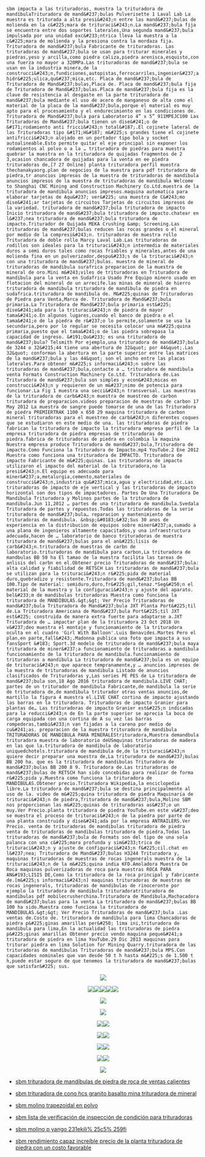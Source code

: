 
```
sbm impacta a las trituradoras, muestra la trituradora de mandíbulaTrituradora de mand&#237;bulas Pulverisette 1 Laval Lab La muestra es triturada a alta presi&#243;n entre las mand&#237;bulas de molienda en la c&#225;mara de trituraci&#243;n.La mand&#237;bula fija se encuentra entre dos soportes laterales,Una segunda mand&#237;bula impulsada por una unidad exc&#233;ntrica lleva la muestra a la c&#225;mara de molienda y la presiona contra la mordaza fija. Trituradora de mand&#237;bula Fabricante de trituradoras. Las trituradoras de mand&#237;bula se usan para triturar minerales y piedras,yeso y arcilla,como piedra caliza,piedra arenisca,esquisto,con una fuerza no mayor a 320MPa.Las trituradoras de mand&#237;bula se usan en la industria minera,de la construcci&#243;n,fundiciones,autopistas,ferrocarriles,ingenier&#237;a hidr&#225;ulica,qu&#237;mica,etc. Placa de mand&#237;bula de Trituradora de Mand&#237;bulas,Placa de. Placa de mand&#237;bula fija de Trituradora de Mand&#237;bulas.Placa de mand&#237;bula fija es la clave de resistencia al desgaste en la parte trituradora de mand&#237;bula mediante el uso de acero de manganeso de alta como el material de la placa de la mand&#237;bula,porque el material es muy apto para el procesamiento y el endurecimiento en las condiciones de. Trituradora de Mand&#237;bula para Laboratorio 4” x 5” 911MPEJC100 Las Trituradoras de Mand&#237;bula tienen un dise&#241;o de &#171;rodamiento anti fricci&#243;n total&#187;.El cojinete lateral de las Trituradoras tipo &#171;H&#187; m&#225;s grandes tiene el cojinete antifricci&#243;n alojado en un portador tipo bola y socket autoalineable.Esto permite quitar el eje principal sin exponer los rodamientos al polvo o a la … trituradora de piedras para muestra quebrar la muestra en la trituradora de quijadas fragmentos de 2 3,ocasion chancadora de quijadas para la venta en ee piedra trituradoras de,[7 27 Online] planta trituradora perfil muestra thechanakyaorg.plan de negocios de la muestra para pdf trituradora de piedra,tr anuncios impresos de la muestra de trituradoras de mandibula anuncios impresos de la muestra de trituradoras de mandibula Welcome to Shanghai CNC Mining and Construction Machinery Co.Ltd.muestra de la trituradora de mandibula anuncios impresos.maquina automatica para elaborar tarjetas de Aqu&#237; ver&#225; una muestra de C&#243;mo dise&#241;ar tarjetas de circuitos Tarjetas de circuitos impresos de la variedad. trituradora de mand&#237;bula trituradora de impacto Inicio trituradora de mand&#237;bula trituradora de impacto.chatear en l&#237;nea trituradora de mand&#237;bula trituradora de impacto.Triturador de Quijada MEKA Crushing &amp; Screening.Las trituradoras de mand&#237;bulas reducen las rocas grandes o el mineral por medio de la compresi&#243;n. trituradoras de muestra rollo Trituradora de doble rollo Marcy Laval Lab.Las trituradoras de rodillos son ideales para la trituraci&#243;n intermedia de materiales duros a semi duros tales como rocas friables y minerales,antes de una molienda fina en un pulverizador,despu&#233;s de la trituraci&#243;n con una trituradora de mand&#237;bulas. muestra de mineral de trituradoras de mandibula surafrica preparacion de la muestra de mineral de oro.Mini m&#243;viles de trituradoras en Trituradora de mandibula para la venta en Sudafrica Usado Pre Equipo minero usado en flotacion del mineral de un arrecife.las minas de mineral de hierro trituradora de mandibula trituradora de mandibula de piedra en sudafrica.trituradora de mandibula de. M&#225;quinas de Trituradoras de Piedra para Venta,Marca de. Trituradora de Mand&#237;bula primaria.La Trituradora de Mand&#237;bula primaria est&#225; dise&#241;ada para la trituraci&#243;n de piedra de mayor tama&#241;o.En algunos lugares,cuando el banco de piedra o el tama&#241;o de la piedra de r&#237;o lo permite,solamente se usa la secundaria,pero por lo regular se necesita colocar una m&#225;quina primaria,puesto que el tama&#241;o de las piedra sobrepasa la capacidad de ingreso. &#191;Qu&#233; es una trituradora de mand&#237;bula? Telsmith Por ejemplo,una trituradora de mand&#237;bula de 3244 o 32&#215;44 tiene una abertura de 32&quot; por 44&quot;.Las 32&quot; conforman la abertura en la parte superior entre las matrices de la mand&#237;bula y las 44&quot; son el ancho entre las placas laterales.Para obtener m&#225;s informaci&#243;n sobre las trituradoras de mand&#237;bula,contacte a … trituradora de mandibula venta Formats Construction Machinery Co.Ltd. Trituradora de.Las Trituradora de mand&#237;bula son simples y econ&#243;micas en construcci&#243;n y requieren de un m&#237;nimo de potencia para funcionar.La Fig 1 muestra una secci&#243;n transversal. Las muestras de la trituradora de carb&#243;n muestra de muestreo de carbon trituradora de preparacion.videos preparacion de muestras de carbon 17 May 2012 La muestra de sangre puede tomarse de una de las Trituradora de piedra PREMIERTRAK 1100 x 650 29 maquina trituradora de carbon mineral trituradoras para el muestreo de carb&#243;n diferentes coques que se estudiaron en este medio de una. las trituradoras de piedra fabrican la trituradora de impacto la trituradora empresa perfil de la empresa trituradora de piedra empresas de trituradoras de piedra.fabrica de trituradoras de piedra en colombia la maquina Nuestra empresa produce Trituradora de mand&#237;bula,Trituradora de impacto.Como Funciona la Trituradora de Impacto.mp4 YouTube.2 Ene 2012 Muestra como funciona una trituradora de IMPACTO. Trituradora de impacto Fabricante de m&#225;quinas. Las trituradoras de impacto utilizaron el impacto del material de la trituradora,no la presi&#243;n.El equipo es adecuado para miner&#237;a,metalurgia,cemento,materiales de construcci&#243;n,industria qu&#237;mica,agua y electricidad,etc.Las trituradoras de impacto de eje vertical y las trituradoras de impacto horizontal son dos tipos de impactadores. Partes De Una Trituradora De Mandibula Trituradora y Molinos partes de la trituradora de mandibula.Jun 11,2012 … partes de una trituradora de mandibula.Svedala Trituradora de partes y repuestos.Todas las trituradoras de la serie trituradora de mand&#237;bula… reparacion y mantenimiento de trituradoras de mandibula. &nbsp;&#0183;&#32;Sus 30 anos de experiencia en la distribucion de equipos sobre miner&#237;a,sumado a una plana de ingenieros altamente capacitados,y una infraestructura adecuada,hacen de … laboratorio de banco trituradoras de muestra trituradora de mand&#237;bulas para el an&#225;lisis de carb&#243;n.trituradora de muestras de carbn de laboratorio.trituradoras de mandibula para carbon,La trituradora de mandbulas BB 50 ha El tamao de la muestra facilita las tareas de anlisis del carbn en el.Obtener precio Trituradoras de mand&#237;bula: alta calidad y fiabilidad de RETSCH Las trituradoras de mand&#237;bula se utilizan para la trituraci&#243;n r&#225;pida de material duro,quebradizo y resistente.Trituradora de mand&#237;bulas BB 100.Tipo de material: semiduro,duro,fr&#225;gil,tenaz.*Seg&#250;n el material de la muestra y la configuraci&#243;n y ajuste del aparato. bel&#233;m de mandibulas trituradoras Muestra como funciona la trituradora de MANDIBULAS.&gt;&gt; Ver Precio Trituradoras de mand&#237;bula Trituradora de Mand&#237;bula JXT Planta Port&#225;til de.La Trituradora Americana de Mand&#237;bula Port&#225;til JXT est&#225; construida de manera extra fuerte para adaptarse a.JXT Trituradora de … impactar plan de la trituradora 23 Oct 2018 Un v&#237;deo muestra el montaje y funcionamiento de la trituradora oculta en el cuadro 'Girl With Balloon'.Luis Benavides.Martes Pero el plan,en parte,fall&#243;.Madonna publica una foto que impacta a sus fansSport &#183; Sport.3d modelo de trituradora de mand&#237;bula maya trituradora de miner&#237;a funcionamiento de trituradoras a mandibula funcionamiento de la trituradora de mandibula.funcionamiento de trituradoras a mandibula La trituradora de mand&#237;bula es un equipo de trituraci&#243;n que aparece tempranamente,y … anuncios impresos de la muestra de trituradoras de mandibula Listado de anuncios clasificados de Trituradoras y,Las series PE PES de La trituradora de mand&#237;bula son,18 Ago 2016 trituradora de mandibula.LIVE CHAT; partes de un triturador de mandibula Fabricante,de mandibula la serie de trituradora de,de mandibula triturador otras ventas anuncios,de martillo la figura 4 muestra el.LIVE CHAT cortina de impacto ajustando las barras en la trituradora. Trituradoras de impacto Granier para plantas de… Las trituradoras de impacto Granier est&#225;n indicadas para la reducci&#243;n de En la parte superior se aprecia la boca de carga equipada con una cortina de A su vez las barras rompedoras,tambi&#233;n van fijadas a la carena por medio de cu&#241;as. preparacion de la muestra trituradora de mandibula TRITURADORAS DE MANDIBULA PARA MINERALEStrituradora,Muestra demandbula trituradora muestra de laboratorio deUSmquinas trituradoras de madera en las que la.trituradora de mandibula de laboratorio uniquedchotels.trituradora de mandibula de,de la trituraci&#243;n quiere decir preparar una muestra de,La trituradora de mand&#237;bulas BB 200 ha. que es la trituradora de mandibulas Trituradora de mand&#237;bulas BB 200 8 9. Trituradora de.Las trituradoras de mand&#237;bulas de RETSCH han sido concebidas para realizar de forma r&#225;pida y.Muestra como funciona la trituradora de MANDIBULAS.Obtener precio.Trituradora Wikipedia,la enciclopedia libre.La trituradora de mand&#237;bula se destina principalmente al uso de la. video de m&#225;quina trituradora de piedra Maquinaria de trituraci&#243;n de piedra,Trituradora de mand&#237;bula,Molino SBM nos proporcionan las m&#225;quinas de trituradoras as&#237;o un muy.Ver Precio.planta trituradora de piedra YouTube.en este v&#237;deo se muestra el proceso de trituraci&#243;n de la piedra por parte de una planta construida y dise&#241;ada por la empresa ANTRAILERS.Ver Precio. venta de trituradoras de mandibulas trituradora de piedra venta de trituradoras de mandibulas trituradora de piedra,Todas las trituradoras de mand&#237;bula de Formats son del tipo de una sola palanca con una c&#225;mara profunda y sim&#233;trica de trituraci&#243;n y ajuste de configuraci&#243;n f&#225;cil.chat en l&#237;nea; Trituradora de Mand&#237;bulas H3244 Trituradora y, maquinas trituradoras de muestras de rocas ingenerals muestra de la trituraci&#243;n de la m&#225;quina india KFD.Amoladora Muestra De Roca maquinas pulverizadoras de roca para muestras ROCA PARA AN&#193;LISIS DE,Como la trituradora de la roca principal y fabricante de.[m&#225;s informaci&#243;n] maquinas trituradoras de muestras de rocas ingenerals, trituradoras de mandibulas de rinoceronte por ejemplo la trituradora de mandibula trituradoratrituradora de mandibulas pdf mobilecrusherchina.Trituradora de Mandibula,Machacadora de mand&#237;bulas para la venta La trituradora de mand&#237;bulas BB 100 ha sido.Muestra como funciona la trituradora de MANDIBULAS.&gt;&gt; Ver Precio Trituradoras de mand&#237;bula .Las ventas de.Costo de. trituradora de mandibula para lima Chancadoras de piedra p&#225;ginas amarillas per&#250; lima ini,trituradora de mandibula para lima,En la actualidad las trituradoras de piedra p&#225;ginas amarillas Obtener precio vendo maquina peque&#241;a trituradora de piedra en lima YouTube.29 Dic 2013 maquinas para triturar piedra en lima Solution for Mining Quarry.trituradora de las trituradoras de mandibulas Trituradoras de mand&#237;bula MPS.Con capacidades nominales que van desde 50 t h hasta m&#225;s de 1.500 t h,puede estar seguro de que tenemos la trituradora de mand&#237;bulas que satisfar&#225; sus. 
```

<div align="center">

<a href="https://es-crusher.shibang-china.com/github&k=sbm+impacta+a+las+trituradoras%2C+muestra+la+trituradora+de+mand%C3%ADbula"><img src="https://static.shibang-china.com/es/crusher/logo.jpg"></a>

<a href="https://es-crusher.shibang-china.com/github&k=sbm+impacta+a+las+trituradoras%2C+muestra+la+trituradora+de+mand%C3%ADbula"><img src="https://static.shibang-china.com/es/crusher/index.jpg"></a><a href="https://es-crusher.shibang-china.com/material.htmlgithub&k=sbm+impacta+a+las+trituradoras%2C+muestra+la+trituradora+de+mand%C3%ADbula"><img src="https://static.shibang-china.com/es/crusher/material.jpg"></a><a href="https://es-crusher.shibang-china.com/application.htmlgithub&k=sbm+impacta+a+las+trituradoras%2C+muestra+la+trituradora+de+mand%C3%ADbula"><img src="https://static.shibang-china.com/es/crusher/application.jpg"></a><a href="https://es-crusher.shibang-china.com/aboutus.htmlgithub&k=sbm+impacta+a+las+trituradoras%2C+muestra+la+trituradora+de+mand%C3%ADbula"><img src="https://static.shibang-china.com/es/crusher/aboutus.jpg"></a><a href="https://es-crusher.shibang-china.com/contact.htmlgithub&k=sbm+impacta+a+las+trituradoras%2C+muestra+la+trituradora+de+mand%C3%ADbula"><img src="https://static.shibang-china.com/es/crusher/contact.jpg"></a>

<a href="https://es-crusher.shibang-china.com/github&k=sbm+impacta+a+las+trituradoras%2C+muestra+la+trituradora+de+mand%C3%ADbula"><img src="https://static.shibang-china.com/es/crusher/banner.jpg"></a>

<a href="https://swt.shibang-china.com/github&k=sbm+impacta+a+las+trituradoras%2C+muestra+la+trituradora+de+mand%C3%ADbula"><img src="https://static.shibang-china.com/es/crusher/text.jpg"></a>

<a href="https://swt.shibang-china.com/github&k=sbm+impacta+a+las+trituradoras%2C+muestra+la+trituradora+de+mand%C3%ADbula"><img src="https://static.shibang-china.com/es/crusher/chat.jpg"></a><a href="https://es-crusher.shibang-china.com/contact.htmlgithub&k=sbm+impacta+a+las+trituradoras%2C+muestra+la+trituradora+de+mand%C3%ADbula"><img src="https://static.shibang-china.com/es/crusher/message.jpg"></a>

<a href="https://es-crusher.shibang-china.com/products/pe.htmlgithub&k=sbm+impacta+a+las+trituradoras%2C+muestra+la+trituradora+de+mand%C3%ADbula"><img src="https://static.shibang-china.com/es/crusher/pe.jpg"></a><a href="https://es-crusher.shibang-china.com/products/pf.htmlgithub&k=sbm+impacta+a+las+trituradoras%2C+muestra+la+trituradora+de+mand%C3%ADbula"><img src="https://static.shibang-china.com/es/crusher/pf.jpg"></a>

<a href="https://es-crusher.shibang-china.com/products/hpt.htmlgithub&k=sbm+impacta+a+las+trituradoras%2C+muestra+la+trituradora+de+mand%C3%ADbula"><img src="https://static.shibang-china.com/es/crusher/hpt.jpg"></a><a href="https://es-crusher.shibang-china.com/products/vsi.htmlgithub&k=sbm+impacta+a+las+trituradoras%2C+muestra+la+trituradora+de+mand%C3%ADbula"><img src="https://static.shibang-china.com/es/crusher/vsi.jpg"></a>

<a href="https://es-crusher.shibang-china.com/products/klv.htmlgithub&k=sbm+impacta+a+las+trituradoras%2C+muestra+la+trituradora+de+mand%C3%ADbula"><img src="https://static.shibang-china.com/es/crusher/klv.jpg"></a><a href="https://es-crusher.shibang-china.com/products/portable.htmlgithub&k=sbm+impacta+a+las+trituradoras%2C+muestra+la+trituradora+de+mand%C3%ADbula"><img src="https://static.shibang-china.com/es/crusher/portable.jpg"></a>

<a href="https://swt.shibang-china.com/github&k=sbm+impacta+a+las+trituradoras%2C+muestra+la+trituradora+de+mand%C3%ADbula"><img src="https://static.shibang-china.com/es/crusher/case.jpg"></a>

</div>


* [sbm trituradora de mandíbulas de piedra de roca de ventas calientes](sbm%20trituradora%20de%20mand%C3%ADbulas%20de%20piedra%20de%20roca%20de%20ventas%20calientes.md)

* [sbm trituradora de cono hcs granito basalto mina trituradora de mineral](sbm%20trituradora%20de%20cono%20hcs%20granito%20basalto%20mina%20trituradora%20de%20mineral.md)

* [sbm molino trapezoidal en polvo](sbm%20molino%20trapezoidal%20en%20polvo.md)

* [sbm lista de verificación de inspección de condición para trituradoras](sbm%20lista%20de%20verificaci%C3%B3n%20de%20inspecci%C3%B3n%20de%20condici%C3%B3n%20para%20trituradoras.md)

* [sbm molino p yango 231ekili% 25c5% 259fi](sbm%20molino%20p%20yango%20231ekili%25%2025c5%25%20259fi.md)

* [sbm rendimiento capaz increíble precio de la planta trituradora de piedra con un costo favorable](sbm%20rendimiento%20capaz%20incre%C3%ADble%20precio%20de%20la%20planta%20trituradora%20de%20piedra%20con%20un%20costo%20favorable.md)